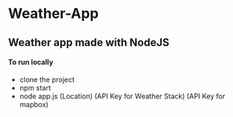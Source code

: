 # Weather-App
## Weather app made with NodeJS
#### To run locally
* clone the project
* npm start
* node app.js (Location) (API Key for Weather Stack) (API Key for mapbox)

